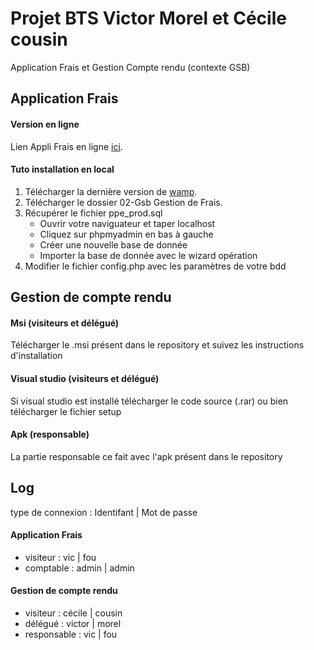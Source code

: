 # Projet BTS Victor Morel et Cécile cousin
Application Frais et Gestion Compte rendu (contexte GSB)

## Application Frais

#### Version en ligne
Lien Appli Frais  en ligne [ici](http://ppe2.kwalys.com).

#### Tuto installation en local
1.  Télécharger la dernière version de [wamp](http://www.wampserver.com).
2.  Télécharger le dossier 02-Gsb Gestion de Frais.
3.  Récupérer le fichier ppe_prod.sql
      *   Ouvrir votre naviguateur et taper localhost
      *   Cliquez sur phpmyadmin en bas à gauche 
      *   Créer une nouvelle base de donnée
      *   Importer la base de donnée avec le wizard opération
4.  Modifier le fichier config.php avec les paramètres de votre bdd

## Gestion de compte rendu

#### Msi (visiteurs et délégué)
Télécharger le .msi présent dans le repository et suivez les instructions d'installation

#### Visual studio (visiteurs et délégué)
Si visual studio est installé télécharger le code source (.rar) ou bien télécharger le fichier setup

#### Apk (responsable)
La partie responsable ce fait avec l'apk présent dans le repository

## Log 
type de connexion : Identifant | Mot de passe
#### Application Frais

* visiteur : vic | fou
* comptable : admin | admin

#### Gestion de compte rendu

* visiteur : cécile | cousin
* délégué : victor | morel
* responsable : vic | fou
